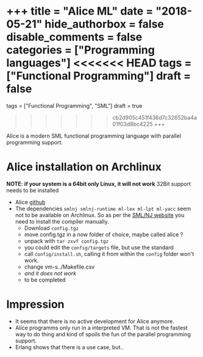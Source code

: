 +++
title = "Alice ML"
date = "2018-05-21"
hide_authorbox = false
disable_comments = false
categories = ["Programming languages"]
<<<<<<< HEAD
tags = ["Functional Programming"]
draft = false
=======
tags = ["Functional Programming", "SML"]
draft = true
>>>>>>> cb2d905c451f436d7c32652ba4a01f03d8bc4225
+++

Alice is a modern SML functional programming language with parallel programming support.

<!--more-->

# Alice installation on Archlinux

**NOTE: if your system is a 64bit only Linux, it will not work**
32Bit support needs to be installed

 - Alice [github](https://github.com/aliceml/aliceml)
 - The dependencies `smlnj smlnj-runtime ml-lex ml-lpt ml-yacc` seem not to be available on Archlinux.
 So as per the [SML/NJ website](https://www.smlnj.org/) you need to install the compiler manually.
     - Download `config.tgz`
     - move config.tgz in a now folder of choice, maybe called alice ?
     - unpack with `tar zxvf config.tgz`
     - you could edit the `config/targets` file, but use the standard
     - call `config/install.sh`, calling it from within the `config` folder won't work.
     - change vm-s../Makefile.csv
     - _and it does not work_
     - to be completed

 # Impression
 - It seems that there is no active development for Alice anymore.
 - Alice programms only run in a interpreted VM. That is not the fastest way to do thing and kind of spoils the fun of the parallel programming support.
 - Erlang shows that there is a use case, but..




